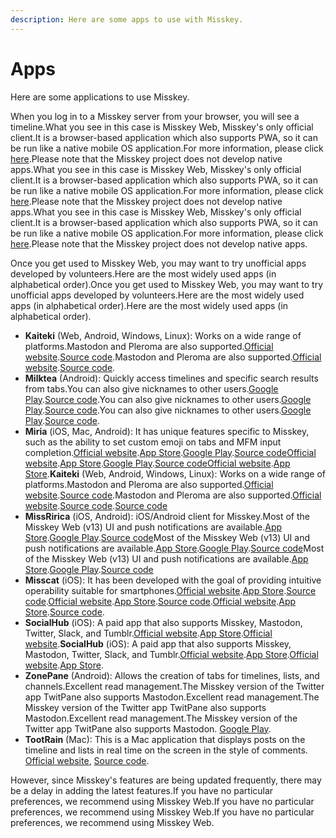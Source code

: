 ```yaml
---
description: Here are some apps to use with Misskey.
---
```


# Apps

Here are some applications to use Misskey.

When you log in to a Misskey server from your browser, you will see a timeline.What you see in this case is Misskey Web, Misskey's only official client.It is a browser-based application which also supports PWA, so it can be run like a native mobile OS application.For more information, please click [here](TODO).Please note that the Misskey project does not develop native apps.What you see in this case is Misskey Web, Misskey's only official client.It is a browser-based application which also supports PWA, so it can be run like a native mobile OS application.For more information, please click [here](TODO).Please note that the Misskey project does not develop native apps.What you see in this case is Misskey Web, Misskey's only official client.It is a browser-based application which also supports PWA, so it can be run like a native mobile OS application.For more information, please click [here](TODO).Please note that the Misskey project does not develop native apps.

Once you get used to Misskey Web, you may want to try unofficial apps developed by volunteers.Here are the most widely used apps (in alphabetical order).Once you get used to Misskey Web, you may want to try unofficial apps developed by volunteers.Here are the most widely used apps (in alphabetical order).Here are the most widely used apps (in alphabetical order).

- **Kaiteki** (Web, Android, Windows, Linux): Works on a wide range of platforms.Mastodon and Pleroma are also supported.[Official website](https://kaiteki.app).[Source code](https://github.com/Kaiteki-Fedi/Kaiteki).Mastodon and Pleroma are also supported.[Official website](https://kaiteki.app).[Source code](https://github.com/Kaiteki-Fedi/Kaiteki).
- **Milktea** (Android): Quickly access timelines and specific search results from tabs.You can also give nicknames to other users.[Google Play](https://play.google.com/store/apps/details?id=jp.panta.misskeyandroidclient).[Source code](https://github.com/pantasystem/Milktea).You can also give nicknames to other users.[Google Play](https://play.google.com/store/apps/details?id=jp.panta.misskeyandroidclient).[Source code](https://github.com/pantasystem/Milktea).You can also give nicknames to other users.[Google Play](https://play.google.com/store/apps/details?id=jp.panta.misskeyandroidclient).[Source code](https://github.com/pantasystem/Milktea).
- **Miria** (iOS, Mac, Android): It has unique features specific to Misskey, such as the ability to set custom emoji on tabs and MFM input completion.[Official website](https://shiosyakeyakini.info/miria_web/index.html).[App Store](https://apps.apple.com/app/miria/id6449201469).[Google Play](https://play.google.com/store/apps/details?id=info.shiosyakeyakini.miria).[Source code](https://github.com/shiosyakeyakini-info/miria)[Official website](https://shiosyakeyakini.info/miria_web/index.html).[App Store](https://apps.apple.com/app/miria/id6449201469).[Google Play](https://play.google.com/store/apps/details?id=info.shiosyakeyakini.miria).[Source code](https://github.com/shiosyakeyakini-info/miria)[Official website](https://shiosyakeyakini.info/miria_web/index.html).[App Store](https://apps.apple.com/app/miria/id6449201469).**Kaiteki** (Web, Android, Windows, Linux): Works on a wide range of platforms.Mastodon and Pleroma are also supported.[Official website](https://kaiteki.app).[Source code](https://github.com/Kaiteki-Fedi/Kaiteki).Mastodon and Pleroma are also supported.[Official website](https://kaiteki.app).[Source code](https://github.com/Kaiteki-Fedi/Kaiteki).[Source code](https://github.com/shiosyakeyakini-info/miria)
- **MissRirica** (iOS, Android): iOS/Android client for Misskey.Most of the Misskey Web (v13) UI and push notifications are available.[App Store](https://apps.apple.com/app/missririca/id1659214999).[Google Play](https://play.google.com/store/apps/details?id=space.riinswork.missririca).[Source code](https://github.com/fruitriin/missRirica-client)Most of the Misskey Web (v13) UI and push notifications are available.[App Store](https://apps.apple.com/app/missririca/id1659214999).[Google Play](https://play.google.com/store/apps/details?id=space.riinswork.missririca).[Source code](https://github.com/fruitriin/missRirica-client)Most of the Misskey Web (v13) UI and push notifications are available.[App Store](https://apps.apple.com/app/missririca/id1659214999).[Google Play](https://play.google.com/store/apps/details?id=space.riinswork.missririca).[Source code](https://github.com/fruitriin/missRirica-client)
- **Misscat** (iOS): It has been developed with the goal of providing intuitive operability suitable for smartphones.[Official website](https://yuiga.dev/misscat/).[App Store](https://apps.apple.com/app/id1505059993).[Source code](https://github.com/YuigaWada/MissCat).[Official website](https://yuiga.dev/misscat/).[App Store](https://apps.apple.com/app/id1505059993).[Source code](https://github.com/YuigaWada/MissCat).[Official website](https://yuiga.dev/misscat/).[App Store](https://apps.apple.com/app/id1505059993).[Source code](https://github.com/YuigaWada/MissCat).
- **SocialHub** (iOS): A paid app that also supports Misskey, Mastodon, Twitter, Slack, and Tumblr.[Official website](https://uakihir0.github.io/socialhub/).[App Store](https://apps.apple.com/us/app/socialhub-socialmedia-client/id1474451582).[Official website](https://uakihir0.github.io/socialhub/).**SocialHub** (iOS): A paid app that also supports Misskey, Mastodon, Twitter, Slack, and Tumblr.[Official website](https://uakihir0.github.io/socialhub/).[App Store](https://apps.apple.com/us/app/socialhub-socialmedia-client/id1474451582).[Official website](https://uakihir0.github.io/socialhub/).[App Store](https://apps.apple.com/us/app/socialhub-socialmedia-client/id1474451582).
- **ZonePane** (Android): Allows the creation of tabs for timelines, lists, and channels.Excellent read management.The Misskey version of the Twitter app TwitPane also supports Mastodon.Excellent read management.The Misskey version of the Twitter app TwitPane also supports Mastodon.Excellent read management.The Misskey version of the Twitter app TwitPane also supports Mastodon. [Google Play](https://play.google.com/store/apps/details?id=com.zonepane).
- **TootRain** (Mac): This is a Mac application that displays posts on the timeline and lists in real time on the screen in the style of comments. [Official website](https://b123400.net/tootrain), [Source code](https://github.com/b123400/TootRain).

However, since Misskey's features are being updated frequently, there may be a delay in adding the latest features.If you have no particular preferences, we recommend using Misskey Web.If you have no particular preferences, we recommend using Misskey Web.If you have no particular preferences, we recommend using Misskey Web.
